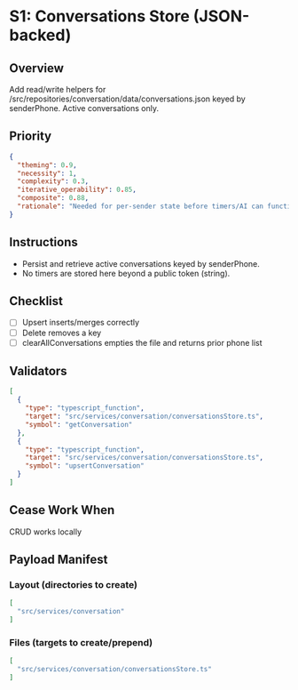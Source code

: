 # S1: Conversations Store (JSON-backed)

## Overview
Add read/write helpers for /src/repositories/conversation/data/conversations.json keyed by senderPhone. Active conversations only.

## Priority
```json
{
  "theming": 0.9,
  "necessity": 1,
  "complexity": 0.3,
  "iterative_operability": 0.85,
  "composite": 0.88,
  "rationale": "Needed for per-sender state before timers/AI can function."
}
```

## Instructions
- Persist and retrieve active conversations keyed by senderPhone.
- No timers are stored here beyond a public token (string).

## Checklist
- [ ] Upsert inserts/merges correctly
- [ ] Delete removes a key
- [ ] clearAllConversations empties the file and returns prior phone list

## Validators
```json
[
  {
    "type": "typescript_function",
    "target": "src/services/conversation/conversationsStore.ts",
    "symbol": "getConversation"
  },
  {
    "type": "typescript_function",
    "target": "src/services/conversation/conversationsStore.ts",
    "symbol": "upsertConversation"
  }
]
```

## Cease Work When
CRUD works locally

## Payload Manifest

### Layout (directories to create)
```json
[
  "src/services/conversation"
]
```

### Files (targets to create/prepend)
```json
[
  "src/services/conversation/conversationsStore.ts"
]
```
